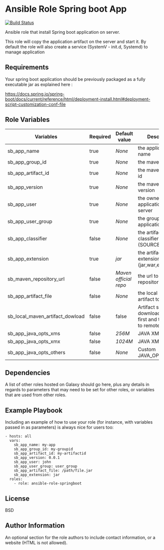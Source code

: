 Ansible Role Spring boot App
=========

[![Build Status](https://travis-ci.org/orachide/ansible-role-springboot.svg?branch=master)](https://travis-ci.org/orachide/ansible-role-springboot)

Ansible role that install Spring boot application on server.

This role will copy the application artifact on the server and start it. By default the role will also create a service (SystemV - init.d, Systemd) to manage application

Requirements
------------

Your spring boot application should be previously packaged as a fully executable jar as explained here :

https://docs.spring.io/spring-boot/docs/current/reference/html/deployment-install.html#deployment-script-customization-conf-file

Role Variables
--------------

| Variables | Required | Default value | Description |
|-----------|----------|---------------|-------------|
| sb_app_name  | true     | *None*          | the application name |
| sb_app_group_id  | true     | *None*          | the maven group id |
| sb_app_artifact_id  | true     | *None*          | the maven artifact id |
| sb_app_version  | true     | *None*          | the maven artifact version |
| sb_app_user  | true     | *None*          | the owner of application files on server|
| sb_app_user_group  | true     | *None*          | the group owninng application files |
| sb_app_classifier  | false     | *None*          | the artifact file classifier (SOURCES,DOCS...) |
| sb_app_extension  | true     | *jar*          | the artifact file extension. (jar,war,ear) |
| sb_maven_repository_url  | false     | *Maven official repo*          | the url to the maven repository |
| sb_app_artifact_file  | false     | *None*          | the local path to the artifact to deploy |
| sb_local_maven_artifact_dowload | false | false | Artifact should be download locally first and then copy to remote host? |
| sb_app_java_opts_xms  | false     | *256M*          | JAVA XMS value |
| sb_app_java_opts_xmx  | false     | *1024M*          | JAVA XMX value |
| sb_app_java_opts_others  | false     | *None*          | Custom JAVA_OPTS options |



Dependencies
------------

A list of other roles hosted on Galaxy should go here, plus any details in regards to parameters that may need to be set for other roles, or variables that are used from other roles.

Example Playbook
----------------

Including an example of how to use your role (for instance, with variables passed in as parameters) is always nice for users too:

    - hosts: all
      vars:
        sb_app_name: my-app
        sb_app_group_id: my-groupid
        sb_app_artifact_id: my-artifactid
        sb_app_version: 0.0.1
        sb_app_user: john
        sb_app_user_group: user_group
        sb_app_artifact_file: /path/file.jar
        sb_app_extension: jar
      roles:
        - role: ansible-role-springboot

License
-------

BSD

Author Information
------------------

An optional section for the role authors to include contact information, or a website (HTML is not allowed).
